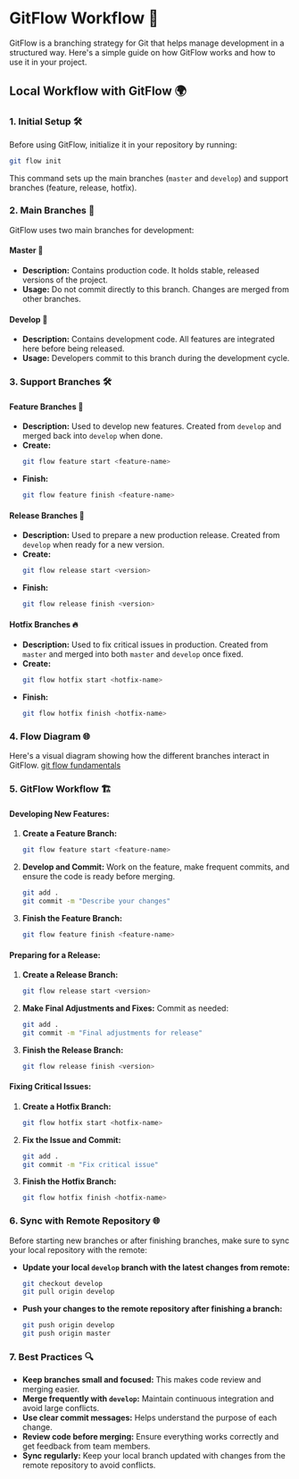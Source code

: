 # GitFlow Workflow 🌳

GitFlow is a branching strategy for Git that helps manage development in a structured way. Here's a simple guide on how GitFlow works and how to use it in your project.

## Local Workflow with GitFlow 🌍

### 1. **Initial Setup 🛠️**

Before using GitFlow, initialize it in your repository by running:

```bash
git flow init
```

This command sets up the main branches (`master` and `develop`) and support branches (feature, release, hotfix).

### 2. **Main Branches 🧭**

GitFlow uses two main branches for development:

#### **Master 🏅**
- **Description:** Contains production code. It holds stable, released versions of the project.
- **Usage:** Do not commit directly to this branch. Changes are merged from other branches.

#### **Develop 🚀**
- **Description:** Contains development code. All features are integrated here before being released.
- **Usage:** Developers commit to this branch during the development cycle.

### 3. **Support Branches 🛠️**

#### **Feature Branches 🌟**
- **Description:** Used to develop new features. Created from `develop` and merged back into `develop` when done.
- **Create:** 
  ```bash
  git flow feature start <feature-name>
  ```
- **Finish:** 
  ```bash
  git flow feature finish <feature-name>
  ```

#### **Release Branches 🚀**
- **Description:** Used to prepare a new production release. Created from `develop` when ready for a new version.
- **Create:** 
  ```bash
  git flow release start <version>
  ```
- **Finish:** 
  ```bash
  git flow release finish <version>
  ```

#### **Hotfix Branches 🔥**
- **Description:** Used to fix critical issues in production. Created from `master` and merged into both `master` and `develop` once fixed.
- **Create:** 
  ```bash
  git flow hotfix start <hotfix-name>
  ```
- **Finish:** 
  ```bash
  git flow hotfix finish <hotfix-name>
  ```

### 4. **Flow Diagram 🌐**

Here's a visual diagram showing how the different branches interact in GitFlow.
[git flow fundamentals](https://github.com/Riwi-io-Medellin/git_gitflow_fundamentals)

### 5. **GitFlow Workflow 🏗️**

#### **Developing New Features:**
1. **Create a Feature Branch:**
   ```bash
   git flow feature start <feature-name>
   ```
2. **Develop and Commit:**
   Work on the feature, make frequent commits, and ensure the code is ready before merging.
   ```bash
   git add .
   git commit -m "Describe your changes"
   ```
3. **Finish the Feature Branch:**
   ```bash
   git flow feature finish <feature-name>
   ```

#### **Preparing for a Release:**
1. **Create a Release Branch:**
   ```bash
   git flow release start <version>
   ```
2. **Make Final Adjustments and Fixes:**
   Commit as needed:
   ```bash
   git add .
   git commit -m "Final adjustments for release"
   ```
3. **Finish the Release Branch:**
   ```bash
   git flow release finish <version>
   ```

#### **Fixing Critical Issues:**
1. **Create a Hotfix Branch:**
   ```bash
   git flow hotfix start <hotfix-name>
   ```
2. **Fix the Issue and Commit:**
   ```bash
   git add .
   git commit -m "Fix critical issue"
   ```
3. **Finish the Hotfix Branch:**
   ```bash
   git flow hotfix finish <hotfix-name>
   ```

### 6. **Sync with Remote Repository 🌐**

Before starting new branches or after finishing branches, make sure to sync your local repository with the remote:

- **Update your local `develop` branch with the latest changes from remote:**
  ```bash
  git checkout develop
  git pull origin develop
  ```

- **Push your changes to the remote repository after finishing a branch:**
  ```bash
  git push origin develop
  git push origin master
  ```

### 7. **Best Practices 🔍**

- **Keep branches small and focused:** This makes code review and merging easier.
- **Merge frequently with `develop`:** Maintain continuous integration and avoid large conflicts.
- **Use clear commit messages:** Helps understand the purpose of each change.
- **Review code before merging:** Ensure everything works correctly and get feedback from team members.
- **Sync regularly:** Keep your local branch updated with changes from the remote repository to avoid conflicts.
